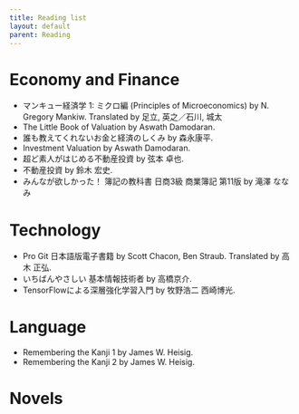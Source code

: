 ```yaml
---
title: Reading list
layout: default
parent: Reading
---
```


# Economy and Finance
- マンキュー経済学 1: ミクロ編 (Principles of Microeconomics) by N. Gregory Mankiw. Translated by 足立, 英之／石川, 城太
- The Little Book of Valuation by Aswath Damodaran.
- 誰も教えてくれないお金と経済のしくみ by 森永康平.
- Investment Valuation by Aswath Damodaran.
- 超ど素人がはじめる不動産投資 by 弦本 卓也.
- 不動産投資 by 鈴木 宏史.
- みんなが欲しかった！ 簿記の教科書 日商3級 商業簿記 第11版 by 滝澤 ななみ

# Technology
- Pro Git 日本語版電子書籍 by Scott Chacon, Ben Straub. Translated by 高木 正弘.
- いちばんやさしい 基本情報技術者 by 高橋京介.
- TensorFlowによる深層強化学習入門 by 牧野浩二 西崎博光.

# Language
- Remembering the Kanji 1 by James W. Heisig.
- Remembering the Kanji 2 by James W. Heisig.

# Novels